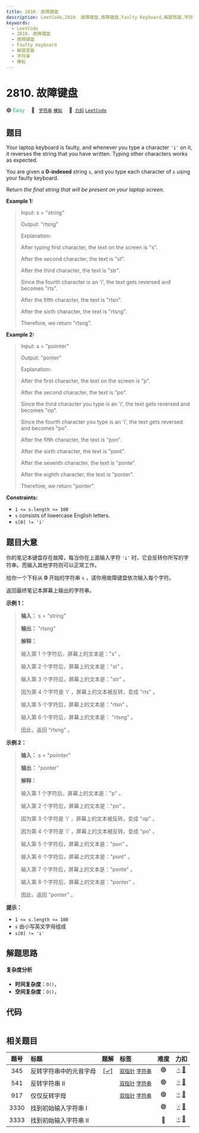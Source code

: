 ```yaml
---
title: 2810. 故障键盘
description: LeetCode,2810. 故障键盘,故障键盘,Faulty Keyboard,解题思路,字符串,模拟
keywords:
  - LeetCode
  - 2810. 故障键盘
  - 故障键盘
  - Faulty Keyboard
  - 解题思路
  - 字符串
  - 模拟
---
```


# 2810. 故障键盘

🟢 <font color=#15bd66>Easy</font>&emsp; 🔖&ensp; [`字符串`](/tag/string.md) [`模拟`](/tag/simulation.md)&emsp; 🔗&ensp;[`力扣`](https://leetcode.cn/problems/faulty-keyboard) [`LeetCode`](https://leetcode.com/problems/faulty-keyboard)

## 题目

Your laptop keyboard is faulty, and whenever you type a character `'i'` on it,
it reverses the string that you have written. Typing other characters works as
expected.

You are given a **0-indexed** string `s`, and you type each character of `s`
using your faulty keyboard.

Return _the final string that will be present on your laptop screen._



**Example 1:**

> Input: s = "string"
> 
> Output: "rtsng"
> 
> Explanation: 
> 
> After typing first character, the text on the screen is "s".
> 
> After the second character, the text is "st". 
> 
> After the third character, the text is "str".
> 
> Since the fourth character is an 'i', the text gets reversed and becomes "rts".
> 
> After the fifth character, the text is "rtsn". 
> 
> After the sixth character, the text is "rtsng". 
> 
> Therefore, we return "rtsng".

**Example 2:**

> Input: s = "poiinter"
> 
> Output: "ponter"
> 
> Explanation: 
> 
> After the first character, the text on the screen is "p".
> 
> After the second character, the text is "po". 
> 
> Since the third character you type is an 'i', the text gets reversed and becomes "op". 
> 
> Since the fourth character you type is an 'i', the text gets reversed and becomes "po".
> 
> After the fifth character, the text is "pon".
> 
> After the sixth character, the text is "pont". 
> 
> After the seventh character, the text is "ponte". 
> 
> After the eighth character, the text is "ponter". 
> 
> Therefore, we return "ponter".



**Constraints:**

  * `1 <= s.length <= 100`
  * `s` consists of lowercase English letters.
  * `s[0] != 'i'`


## 题目大意

你的笔记本键盘存在故障，每当你在上面输入字符 `'i'` 时，它会反转你所写的字符串。而输入其他字符则可以正常工作。

给你一个下标从 **0** 开始的字符串 `s` ，请你用故障键盘依次输入每个字符。

返回最终笔记本屏幕上输出的字符串。



**示例 1：**

> 
> 
> 
> 
> 
> **输入：** s = "string"
> 
> **输出：** "rtsng"
> 
> **解释：**
> 
> 输入第 1 个字符后，屏幕上的文本是："s" 。
> 
> 输入第 2 个字符后，屏幕上的文本是："st" 。
> 
> 输入第 3 个字符后，屏幕上的文本是："str" 。
> 
> 因为第 4 个字符是 'i' ，屏幕上的文本被反转，变成 "rts" 。
> 
> 输入第 5 个字符后，屏幕上的文本是："rtsn" 。
> 
> 输入第 6 个字符后，屏幕上的文本是： "rtsng" 。
> 
> 因此，返回 "rtsng" 。
> 
> 

**示例 2：**

> 
> 
> 
> 
> 
> **输入：** s = "poiinter"
> 
> **输出：** "ponter"
> 
> **解释：**
> 
> 输入第 1 个字符后，屏幕上的文本是："p" 。
> 
> 输入第 2 个字符后，屏幕上的文本是："po" 。
> 
> 因为第 3 个字符是 'i' ，屏幕上的文本被反转，变成 "op" 。
> 
> 因为第 4 个字符是 'i' ，屏幕上的文本被反转，变成 "po" 。
> 
> 输入第 5 个字符后，屏幕上的文本是："pon" 。
> 
> 输入第 6 个字符后，屏幕上的文本是："pont" 。
> 
> 输入第 7 个字符后，屏幕上的文本是："ponte" 。
> 
> 输入第 8 个字符后，屏幕上的文本是："ponter" 。
> 
> 因此，返回 "ponter" 。



**提示：**

  * `1 <= s.length <= 100`
  * `s` 由小写英文字母组成
  * `s[0] != 'i'`


## 解题思路

#### 复杂度分析

- **时间复杂度**：`O()`，
- **空间复杂度**：`O()`，

## 代码

```javascript

```

## 相关题目

<!-- prettier-ignore -->
| 题号 | 标题 | 题解 | 标签 | 难度 | 力扣 |
| :------: | :------ | :------: | :------ | :------: | :------: |
| 345 | 反转字符串中的元音字母 | [[✓]](/problem/0345.md) |  [`双指针`](/tag/two-pointers.md) [`字符串`](/tag/string.md) | 🟢 | [🀄️](https://leetcode.cn/problems/reverse-vowels-of-a-string) [🔗](https://leetcode.com/problems/reverse-vowels-of-a-string) |
| 541 | 反转字符串 II |  |  [`双指针`](/tag/two-pointers.md) [`字符串`](/tag/string.md) | 🟢 | [🀄️](https://leetcode.cn/problems/reverse-string-ii) [🔗](https://leetcode.com/problems/reverse-string-ii) |
| 917 | 仅仅反转字母 |  |  [`双指针`](/tag/two-pointers.md) [`字符串`](/tag/string.md) | 🟢 | [🀄️](https://leetcode.cn/problems/reverse-only-letters) [🔗](https://leetcode.com/problems/reverse-only-letters) |
| 3330 | 找到初始输入字符串 I |  |  | 🟢 | [🀄️](https://leetcode.cn/problems/find-the-original-typed-string-i) [🔗](https://leetcode.com/problems/find-the-original-typed-string-i) |
| 3333 | 找到初始输入字符串 II |  |  | 🔴 | [🀄️](https://leetcode.cn/problems/find-the-original-typed-string-ii) [🔗](https://leetcode.com/problems/find-the-original-typed-string-ii) |